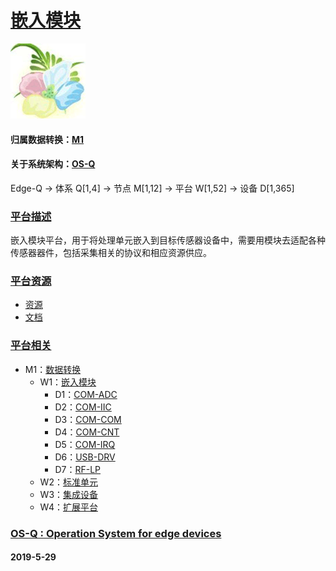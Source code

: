 ﻿# [嵌入模块](https://github.com/OS-Q/W1)

[![sites](OS-Q/OS-Q.png)](http://www.OS-Q.com)

#### 归属数据转换：[M1](https://github.com/OS-Q/M1)

#### 关于系统架构：[OS-Q](https://github.com/OS-Q/OS-Q)

Edge-Q -> 体系 Q[1,4] -> 节点 M[1,12] -> 平台 W[1,52] -> 设备 D[1,365]

### [平台描述](https://github.com/OS-Q/W1/wiki)

嵌入模块平台，用于将处理单元嵌入到目标传感器设备中，需要用模块去适配各种传感器器件，包括采集相关的协议和相应资源供应。

### [平台资源](https://github.com/OS-Q/W1)

* [资源](src/)
* [文档](docs/)

### [平台相关](https://github.com/OS-Q/W1)

* M1：[数据转换](https://github.com/OS-Q/M1)
	* W1：[嵌入模块](https://github.com/OS-Q/W1)
		* D1：[COM-ADC](https://github.com/OS-Q/D1)
		* D2：[COM-IIC](https://github.com/OS-Q/D2)
		* D3：[COM-COM](https://github.com/OS-Q/D3)
		* D4：[COM-CNT](https://github.com/OS-Q/D4)
		* D5：[COM-IRQ](https://github.com/OS-Q/D5)
		* D6：[USB-DRV](https://github.com/OS-Q/D6)
		* D7：[RF-LP](https://github.com/OS-Q/D7)
	* W2：[标准单元](https://github.com/OS-Q/W2)
	* W3：[集成设备](https://github.com/OS-Q/W3)
	* W4：[扩展平台](https://github.com/OS-Q/W4)


### [OS-Q : Operation System for edge devices](http://www.OS-Q.com/Edge/W1)
####  2019-5-29
